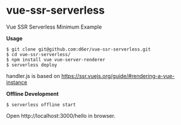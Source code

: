 # vue-ssr-serverless

Vue SSR Serverless Minimum Example

**Usage**

```
$ git clone git@github.com:d6er/vue-ssr-serverless.git
$ cd vue-ssr-serverless/
$ npm install vue vue-server-renderer
$ serverless deploy
```

handler.js is based on https://ssr.vuejs.org/guide/#rendering-a-vue-instance

**Offline Development**
```
$ serverless offline start
```
Open http://localhost:3000/hello in browser.
